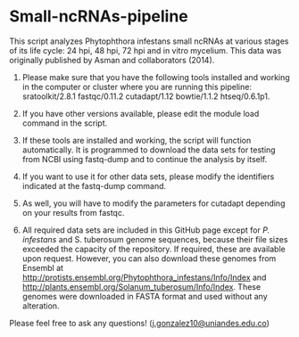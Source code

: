 # Small-ncRNAs-pipeline
This script analyzes Phytophthora infestans small ncRNAs at various stages of its life cycle: 24 hpi, 48 hpi, 72 hpi and in vitro mycelium. 
This data was originally published by Asman and collaborators (2014). 
1. Please make sure that you have the following tools installed and working in the computer or cluster where you are running this pipeline: 
sratoolkit/2.8.1
fastqc/0.11.2
cutadapt/1.12
bowtie/1.1.2
htseq/0.6.1p1. 

2. If you have other versions available, please edit the module load command in the script.

3. If these tools are installed and working, the script will function automatically. 
It is programmed to download the data sets for testing from NCBI using fastq-dump and to continue the analysis by itself.

4. If you want to use it for other data sets, please modify the identifiers indicated at the fastq-dump command.

5. As well, you will have to modify the parameters for cutadapt depending on your results from fastqc.

6. All required data sets are included in this GitHub page except for _P. infestans_ and S. tuberosum genome sequences, because their file sizes exceeded the capacity of the repository. If required, these are available upon request. However, you can also download these genomes from Ensembl at http://protists.ensembl.org/Phytophthora_infestans/Info/Index and http://plants.ensembl.org/Solanum_tuberosum/Info/Index.
These genomes were downloaded in FASTA format and used without any alteration.

Please feel free to ask any questions! (j.gonzalez10@uniandes.edu.co)


